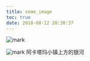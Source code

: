 ```yaml
---
title: some_image
toc: true
date: 2018-08-12 20:30:37
---
```



![mark](http://pacdb2bfr.bkt.clouddn.com/blog/image/180713/fD58k8LHCi.jpeg?imageslim)



![mark](http://pacdb2bfr.bkt.clouddn.com/blog/image/180713/k23gmDgciE.png?imageslim) 阿卡塔玛小镇上方的银河
